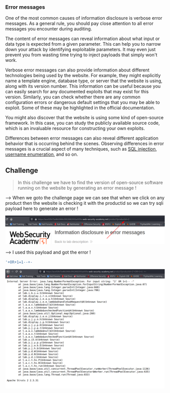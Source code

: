 ### Error messages

One of the most common causes of information disclosure is verbose error messages. As a general rule, you should pay close attention to all error messages you encounter during auditing.

The content of error messages can reveal information about what input or data type is expected from a given parameter. This can help you to narrow down your attack by identifying exploitable parameters. It may even just prevent you from wasting time trying to inject payloads that simply won't work.

Verbose error messages can also provide information about different technologies being used by the website. For example, they might explicitly name a template engine, database type, or server that the website is using, along with its version number. This information can be useful because you can easily search for any documented exploits that may exist for this version. Similarly, you can check whether there are any common configuration errors or dangerous default settings that you may be able to exploit. Some of these may be highlighted in the official documentation.

You might also discover that the website is using some kind of open-source framework. In this case, you can study the publicly available source code, which is an invaluable resource for constructing your own exploits.

Differences between error messages can also reveal different application behavior that is occurring behind the scenes. Observing differences in error messages is a crucial aspect of many techniques, such as [SQL injection](https://portswigger.net/web-security/sql-injection), [username enumeration](https://portswigger.net/web-security/authentication/password-based#username-enumeration), and so on.

## Challenge

> In this challenge we have to find the version of open-source software running on the website by generating an error message !

--> When we goto the challenge page we can see that when we click on any product then the website is checking it with the productid so we can try sqli payload here to generate an error !

![](Attachments/Pastedimage20220123115835.png)

--> I used this payload and got the error !

```bash
'+OR+1=1--+-
```

![](Attachments/Pastedimage20220123115740.png)
